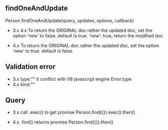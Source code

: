## findOneAndUpdate
  Person.findOneAndUpdate(query, updates, options, callback)

  - 3.x 4.x To return the ORIGINAL doc rather the updated doc, set the option 'new' to false. default is true. 'new': true, return the modified doc

  - 4.x To return the ORIGINAL doc rather the updated doc, set the option 'new' to true. default is false.  

## Validation error
  - 3.x type:""   it conflict with V8 javascript engine Error.type 
  - 4.x kind:""


## Query
  - 3.x call .exec() to get promise
     Person.find({}).exec().then()

  - 4.x .find() returns promise
    Person.find({}).then()
